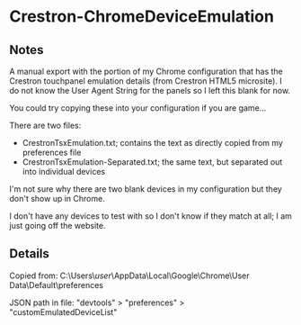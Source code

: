 # Crestron-ChromeDeviceEmulation #

## Notes ##

A manual export with the portion of my Chrome configuration that has the Crestron touchpanel emulation details (from Crestron HTML5 microsite). I do not know the User Agent String for the panels so I left this blank for now.

You could try copying these into your configuration if you are game...

There are two files:

- CrestronTsxEmulation.txt; contains the text as directly copied from my preferences file
- CrestronTsxEmulation-Separated.txt; the same text, but separated out into individual devices

I'm not sure why there are two blank devices in my configuration but they don't show up in Chrome. 

I don't have any devices to test with so I don't know if they match at all; I am just going off the website.

## Details ##

Copied from: C:\\Users\\_user_\\AppData\\Local\\Google\\Chrome\\User Data\\Default\\preferences

JSON path in file: "devtools" > "preferences" > "customEmulatedDeviceList"
